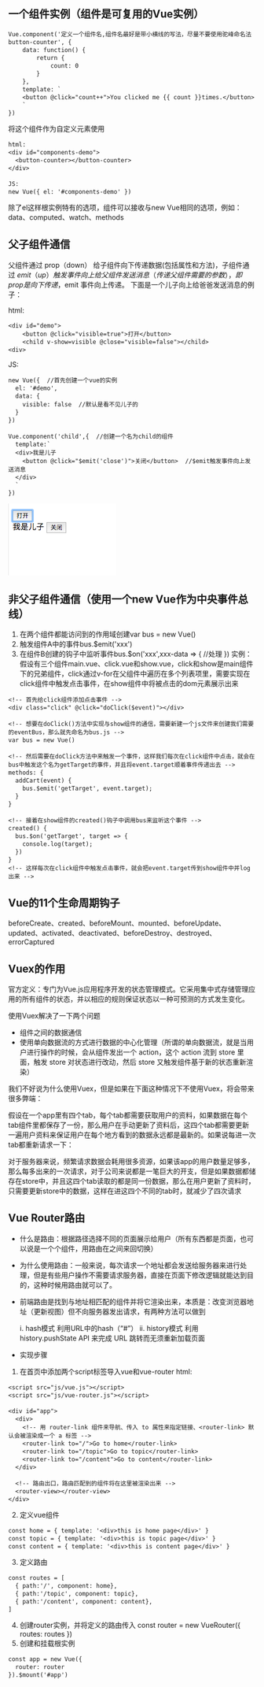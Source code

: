 ## 一个组件实例（组件是可复用的Vue实例）
```
Vue.component('定义一个组件名,组件名最好是带小横线的写法，尽量不要使用驼峰命名法button-counter', {
    data: function() {
        return {
            count: 0
        }
    },
    template: `
    <button @click="count++">You clicked me {{ count }}times.</button>
    `
})
```
将这个组件<button-counter>作为自定义元素使用
```
html:
<div id="components-demo">
  <button-counter></button-counter>
</div>

JS:
new Vue({ el: '#components-demo' })
```
除了el这样根实例特有的选项，组件可以接收与new Vue相同的选项，例如：data、computed、watch、methods
## 父子组件通信
父组件通过 prop（down） 给子组件向下传递数据(包括属性和方法)，子组件通过 $emit（up） 触发事件向上给父组件发送消息（传递父组件需要的参数），即 prop 是向下传递，$emit 事件向上传递。
下面是一个儿子向上给爸爸发送消息的例子：

html:
```
<div id="demo">
    <button @click="visible=true">打开</button>
    <child v-show=visible @close="visible=false"></child>
<div>
```

JS:
```
new Vue({  //首先创建一个vue的实例
  el: '#demo',
  data: {
    visible: false  //默认是看不见儿子的
  }
})

Vue.component('child',{  //创建一个名为child的组件
  template:`
  <div>我是儿子
    <button @click="$emit('close')">关闭</button>  //$emit触发事件向上发送消息
  </div>
  `
})
```
![alt text](./img/父子组件通信.jpg)
## 非父子组件通信（使用一个new Vue作为中央事件总线）
1. 在两个组件都能访问到的作用域创建var bus = new Vue()
2. 触发组件A中的事件bus.$emit('xxx')
3. 在组件B创建的钩子中监听事件bus.$on('xxx',xxx-data => { //处理 })
实例：假设有三个组件main.vue、click.vue和show.vue，click和show是main组件下的兄弟组件，click通过v-for在父组件中遍历在多个列表项里，需要实现在click组件中触发点击事件，在show组件中将被点击的dom元素展示出来
```
<!-- 首先给click组件添加点击事件 -->
<div class="click" @click="doClick($event)"></div>

<!-- 想要在doClick()方法中实现与show组件的通信，需要新建一个js文件来创建我们需要的eventBus，那么就先命名为bus.js -->
var bus = new Vue()

<!-- 然后需要在doClick方法中来触发一个事件，这样我们每次在click组件中点击，就会在bus中触发这个名为getTarget的事件，并且将event.target顺着事件传递出去 -->
methods: {
  addCart(event) {
    bus.$emit('getTarget', event.target);
  }
}

<!-- 接着在show组件的created()钩子中调用bus来监听这个事件 -->
created() {
  bus.$on('getTarget', target => {
    console.log(target);
  })
}
<!-- 这样每次在click组件中触发点击事件，就会把event.target传到show组件中并log出来 -->
```
## Vue的11个生命周期钩子
beforeCreate、created、beforeMount、mounted、beforeUpdate、updated、activated、deactivated、beforeDestroy、destroyed、errorCaptured
## Vuex的作用
官方定义：专门为Vue.js应用程序开发的状态管理模式。它采用集中式存储管理应用的所有组件的状态，并以相应的规则保证状态以一种可预测的方式发生变化。

使用Vuex解决了一下两个问题
- 组件之间的数据通信
- 使用单向数据流的方式进行数据的中心化管理（所谓的单向数据流，就是当用户进行操作的时候，会从组件发出一个 action，这个 action 流到 store 里面，触发 store 对状态进行改动，然后 store 又触发组件基于新的状态重新渲染）

我们不好说为什么使用Vuex，但是如果在下面这种情况下不使用Vuex，将会带来很多弊端：

假设在一个app里有四个tab，每个tab都需要获取用户的资料，如果数据在每个tab组件里都保存了一份，那么用户在手动更新了资料后，这四个tab都需要更新一遍用户资料来保证用户在每个地方看到的数据永远都是最新的。如果说每进一次tab都重新请求一下：

对于服务器来说，频繁请求数据会耗用很多资源，如果该app的用户数量足够多，那么每多出来的一次请求，对于公司来说都是一笔巨大的开支，但是如果数据都储存在store中，并且这四个tab读取的都是同一份数据，那么在用户更新了资料时，只需要更新store中的数据，这样在进这四个不同的tab时，就减少了四次请求
## Vue Router路由
- 什么是路由：根据路径选择不同的页面展示给用户（所有东西都是页面，也可以说是一个个组件，用路由在之间来回切换）
- 为什么使用路由：一般来说，每次请求一个地址都会发送给服务器来进行处理，但是有些用户操作不需要请求服务器，直接在页面下修改逻辑就能达到目的，这种时候用路由就可以了。
- 前端路由是找到与地址相匹配的组件并将它渲染出来，本质是：改变浏览器地址（更新视图）但不向服务器发出请求，有两种方法可以做到

    i. hash模式  利用URL中的hash（“#”）
    ii. history模式  利用 history.pushState API 来完成 URL 跳转而无须重新加载页面
- 实现步骤
1. 在首页中添加两个script标签导入vue和vue-router
html:
```
<script src="js/vue.js"></script>
<script src="js/vue-router.js"></script>

<div id="app">
  <div>
    <!-- 用 router-link 组件来导航、传入 to 属性来指定链接、<router-link> 默认会被渲染成一个 a 标签 -->
    <router-link to="/">Go to home</router-link>
    <router-link to="/topic">Go to topic</router-link>
    <router-link to="/content">Go to content</router-link>
  </div>

  <!-- 路由出口，路由匹配到的组件将在这里被渲染出来 -->
  <router-view></router-view>
</div>
```
2. 定义vue组件
```
const home = { template: '<div>this is home page</div>' }
const topic = { template: '<div>this is topic page</div>' }
const content = { template: '<div>this is content page</div>' }
```
3. 定义路由
```
const routes = [ 
  { path:'/', component: home},
  { path:'/topic', component: topic},
  { path:'/content', component: content},
]
```
4. 创建router实例，并将定义的路由传入
const router = new VueRouter({
  routes: routes
})
5. 创建和挂载根实例
```
const app = new Vue({
  router: router
}).$mount('#app')
```